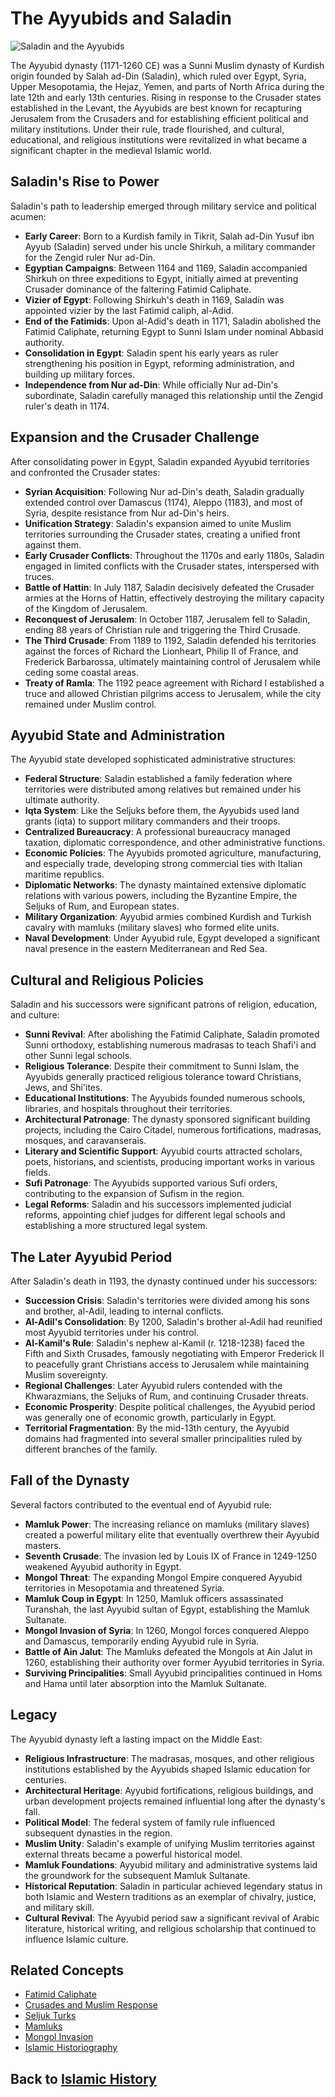 # The Ayyubids and Saladin

![Saladin and the Ayyubids](../../images/saladin_ayyubids.jpg)

The Ayyubid dynasty (1171-1260 CE) was a Sunni Muslim dynasty of Kurdish origin founded by Salah ad-Din (Saladin), which ruled over Egypt, Syria, Upper Mesopotamia, the Hejaz, Yemen, and parts of North Africa during the late 12th and early 13th centuries. Rising in response to the Crusader states established in the Levant, the Ayyubids are best known for recapturing Jerusalem from the Crusaders and for establishing efficient political and military institutions. Under their rule, trade flourished, and cultural, educational, and religious institutions were revitalized in what became a significant chapter in the medieval Islamic world.

## Saladin's Rise to Power

Saladin's path to leadership emerged through military service and political acumen:

- **Early Career**: Born to a Kurdish family in Tikrit, Salah ad-Din Yusuf ibn Ayyub (Saladin) served under his uncle Shirkuh, a military commander for the Zengid ruler Nur ad-Din.
- **Egyptian Campaigns**: Between 1164 and 1169, Saladin accompanied Shirkuh on three expeditions to Egypt, initially aimed at preventing Crusader dominance of the faltering Fatimid Caliphate.
- **Vizier of Egypt**: Following Shirkuh's death in 1169, Saladin was appointed vizier by the last Fatimid caliph, al-Adid.
- **End of the Fatimids**: Upon al-Adid's death in 1171, Saladin abolished the Fatimid Caliphate, returning Egypt to Sunni Islam under nominal Abbasid authority.
- **Consolidation in Egypt**: Saladin spent his early years as ruler strengthening his position in Egypt, reforming administration, and building up military forces.
- **Independence from Nur ad-Din**: While officially Nur ad-Din's subordinate, Saladin carefully managed this relationship until the Zengid ruler's death in 1174.

## Expansion and the Crusader Challenge

After consolidating power in Egypt, Saladin expanded Ayyubid territories and confronted the Crusader states:

- **Syrian Acquisition**: Following Nur ad-Din's death, Saladin gradually extended control over Damascus (1174), Aleppo (1183), and most of Syria, despite resistance from Nur ad-Din's heirs.
- **Unification Strategy**: Saladin's expansion aimed to unite Muslim territories surrounding the Crusader states, creating a unified front against them.
- **Early Crusader Conflicts**: Throughout the 1170s and early 1180s, Saladin engaged in limited conflicts with the Crusader states, interspersed with truces.
- **Battle of Hattin**: In July 1187, Saladin decisively defeated the Crusader armies at the Horns of Hattin, effectively destroying the military capacity of the Kingdom of Jerusalem.
- **Reconquest of Jerusalem**: In October 1187, Jerusalem fell to Saladin, ending 88 years of Christian rule and triggering the Third Crusade.
- **The Third Crusade**: From 1189 to 1192, Saladin defended his territories against the forces of Richard the Lionheart, Philip II of France, and Frederick Barbarossa, ultimately maintaining control of Jerusalem while ceding some coastal areas.
- **Treaty of Ramla**: The 1192 peace agreement with Richard I established a truce and allowed Christian pilgrims access to Jerusalem, while the city remained under Muslim control.

## Ayyubid State and Administration

The Ayyubid state developed sophisticated administrative structures:

- **Federal Structure**: Saladin established a family federation where territories were distributed among relatives but remained under his ultimate authority.
- **Iqta System**: Like the Seljuks before them, the Ayyubids used land grants (iqta) to support military commanders and their troops.
- **Centralized Bureaucracy**: A professional bureaucracy managed taxation, diplomatic correspondence, and other administrative functions.
- **Economic Policies**: The Ayyubids promoted agriculture, manufacturing, and especially trade, developing strong commercial ties with Italian maritime republics.
- **Diplomatic Networks**: The dynasty maintained extensive diplomatic relations with various powers, including the Byzantine Empire, the Seljuks of Rum, and European states.
- **Military Organization**: Ayyubid armies combined Kurdish and Turkish cavalry with mamluks (military slaves) who formed elite units.
- **Naval Development**: Under Ayyubid rule, Egypt developed a significant naval presence in the eastern Mediterranean and Red Sea.

## Cultural and Religious Policies

Saladin and his successors were significant patrons of religion, education, and culture:

- **Sunni Revival**: After abolishing the Fatimid Caliphate, Saladin promoted Sunni orthodoxy, establishing numerous madrasas to teach Shafi'i and other Sunni legal schools.
- **Religious Tolerance**: Despite their commitment to Sunni Islam, the Ayyubids generally practiced religious tolerance toward Christians, Jews, and Shi'ites.
- **Educational Institutions**: The Ayyubids founded numerous schools, libraries, and hospitals throughout their territories.
- **Architectural Patronage**: The dynasty sponsored significant building projects, including the Cairo Citadel, numerous fortifications, madrasas, mosques, and caravanserais.
- **Literary and Scientific Support**: Ayyubid courts attracted scholars, poets, historians, and scientists, producing important works in various fields.
- **Sufi Patronage**: The Ayyubids supported various Sufi orders, contributing to the expansion of Sufism in the region.
- **Legal Reforms**: Saladin and his successors implemented judicial reforms, appointing chief judges for different legal schools and establishing a more structured legal system.

## The Later Ayyubid Period

After Saladin's death in 1193, the dynasty continued under his successors:

- **Succession Crisis**: Saladin's territories were divided among his sons and brother, al-Adil, leading to internal conflicts.
- **Al-Adil's Consolidation**: By 1200, Saladin's brother al-Adil had reunified most Ayyubid territories under his control.
- **Al-Kamil's Rule**: Saladin's nephew al-Kamil (r. 1218-1238) faced the Fifth and Sixth Crusades, famously negotiating with Emperor Frederick II to peacefully grant Christians access to Jerusalem while maintaining Muslim sovereignty.
- **Regional Challenges**: Later Ayyubid rulers contended with the Khwarazmians, the Seljuks of Rum, and continuing Crusader threats.
- **Economic Prosperity**: Despite political challenges, the Ayyubid period was generally one of economic growth, particularly in Egypt.
- **Territorial Fragmentation**: By the mid-13th century, the Ayyubid domains had fragmented into several smaller principalities ruled by different branches of the family.

## Fall of the Dynasty

Several factors contributed to the eventual end of Ayyubid rule:

- **Mamluk Power**: The increasing reliance on mamluks (military slaves) created a powerful military elite that eventually overthrew their Ayyubid masters.
- **Seventh Crusade**: The invasion led by Louis IX of France in 1249-1250 weakened Ayyubid authority in Egypt.
- **Mongol Threat**: The expanding Mongol Empire conquered Ayyubid territories in Mesopotamia and threatened Syria.
- **Mamluk Coup in Egypt**: In 1250, Mamluk officers assassinated Turanshah, the last Ayyubid sultan of Egypt, establishing the Mamluk Sultanate.
- **Mongol Invasion of Syria**: In 1260, Mongol forces conquered Aleppo and Damascus, temporarily ending Ayyubid rule in Syria.
- **Battle of Ain Jalut**: The Mamluks defeated the Mongols at Ain Jalut in 1260, establishing their authority over former Ayyubid territories in Syria.
- **Surviving Principalities**: Small Ayyubid principalities continued in Homs and Hama until later absorption into the Mamluk Sultanate.

## Legacy

The Ayyubid dynasty left a lasting impact on the Middle East:

- **Religious Infrastructure**: The madrasas, mosques, and other religious institutions established by the Ayyubids shaped Islamic education for centuries.
- **Architectural Heritage**: Ayyubid fortifications, religious buildings, and urban development projects remained influential long after the dynasty's fall.
- **Political Model**: The federal system of family rule influenced subsequent dynasties in the region.
- **Muslim Unity**: Saladin's example of unifying Muslim territories against external threats became a powerful historical model.
- **Mamluk Foundations**: Ayyubid military and administrative systems laid the groundwork for the subsequent Mamluk Sultanate.
- **Historical Reputation**: Saladin in particular achieved legendary status in both Islamic and Western traditions as an exemplar of chivalry, justice, and military skill.
- **Cultural Revival**: The Ayyubid period saw a significant revival of Arabic literature, historical writing, and religious scholarship that continued to influence Islamic culture.

## Related Concepts
- [Fatimid Caliphate](./fatimids.md)
- [Crusades and Muslim Response](./early_battles.md)
- [Seljuk Turks](./seljuks.md)
- [Mamluks](./mamluks.md)
- [Mongol Invasion](./mongol_invasion.md)
- [Islamic Historiography](./islamic_historiography.md)

## Back to [Islamic History](./README.md)
